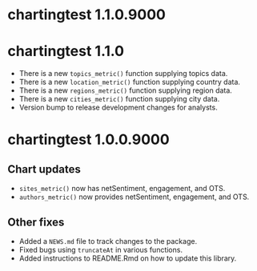 # chartingtest 1.1.0.9000

# chartingtest 1.1.0

* There is a new `topics_metric()` function supplying topics data.
* There is a new `location_metric()` function supplying country data.
* There is a new `regions_metric()` function supplying region data.
* There is a new `cities_metric()` function supplying city data.
* Version bump to release development changes for analysts.

# chartingtest 1.0.0.9000

## Chart updates
* `sites_metric()` now has netSentiment, engagement, and OTS. 
* `authors_metric()` now provides netSentiment, engagement, and OTS.

## Other fixes
* Added a `NEWS.md` file to track changes to the package.
* Fixed bugs using `truncateAt` in various functions.
* Added instructions to README.Rmd on how to update this library.
